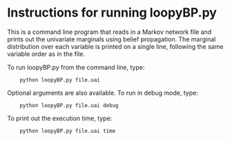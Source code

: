 Instructions for running loopyBP.py
===================================

This is a command line program that reads in a Markov network file and prints out the univariate marginals using belief propagation. The marginal distribution over each variable is printed on a single line, following the same variable order as in the file.

To run loopyBP.py from the command line, type:

        python loopyBP.py file.uai

Optional arguments are also available. To run in debug mode, type:

        python loopyBP.py file.uai debug

To print out the execution time, type:

        python loopyBP.py file.uai time
